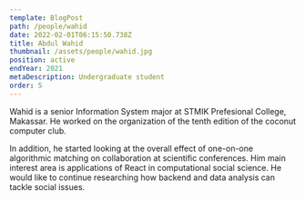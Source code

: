 ```yaml
---
template: BlogPost
path: /people/wahid
date: 2022-02-01T06:15:50.738Z
title: Abdul Wahid
thumbnail: /assets/people/wahid.jpg
position: active
endYear: 2021
metaDescription: Undergraduate student
order: 5
---
```


Wahid is a senior Information System major at STMIK Prefesional College, Makassar. He worked on the organization of the tenth edition of the coconut computer club.

In addition, he started looking at the overall effect of one-on-one algorithmic matching on collaboration at scientific conferences.
Him main interest area is applications of React in computational social science. He would like to continue researching how backend and data analysis can tackle social issues.
